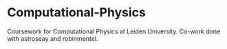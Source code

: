 # Computational-Physics
Coursework for Computational Physics at Leiden University. Co-work done with astroseay and robinmentel.
